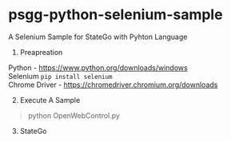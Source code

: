# psgg-python-selenium-sample
A Selenium Sample for StateGo with Pyhton Language 

1. Preapreation  

Python - https://www.python.org/downloads/windows  
Selenium  ``pip install selenium``  
Chrome Driver - https://chromedriver.chromium.org/downloads  

2. Execute A Sample  

> python OpenWebControl.py  

3. StateGo   

![]()
